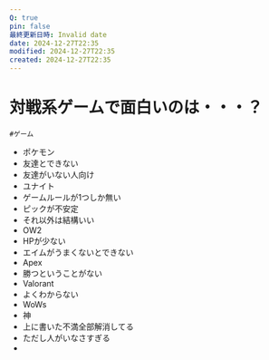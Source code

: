 ```yaml
---
Q: true
pin: false
最終更新日時: Invalid date
date: 2024-12-27T22:35
modified: 2024-12-27T22:35
created: 2024-12-27T22:35
---
```

# 対戦系ゲームで面白いのは・・・？

`#ゲーム`

- ポケモン  
- 友達とできない  
- 友達がいない人向け  
- ユナイト  
- ゲームルールが1つしか無い  
- ピックが不安定  
- それ以外は結構いい  
- OW2  
- HPが少ない  
- エイムがうまくないとできない  
- Apex  
- 勝つということがない  
- Valorant  
- よくわからない  
- WoWs  
- 神  
- 上に書いた不満全部解消してる  
- ただし人がいなさすぎる  
-